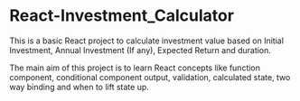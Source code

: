 # React-Investment_Calculator

This is a basic React project to calculate investment value based on Initial Investment, Annual Investment (If any), Expected Return and duration. 

The main aim of this project is to learn React concepts like function component, conditional component output, validation, calculated state, two way binding and when to lift state up.
